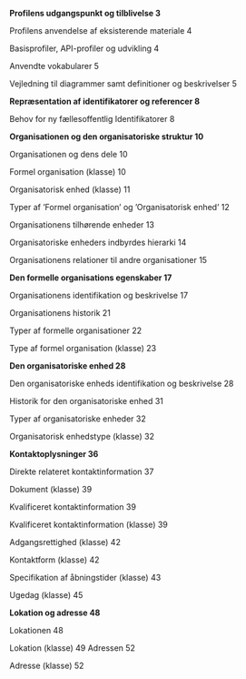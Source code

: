 **Profilens udgangspunkt og tilblivelse	3**

Profilens anvendelse af eksisterende materiale	4

Basisprofiler, API-profiler og udvikling	4

Anvendte vokabularer	5

Vejledning til diagrammer samt definitioner og beskrivelser	5

**Repræsentation af identifikatorer og referencer	8**

Behov for ny fællesoffentlig Identifikatorer	8

**Organisationen og den organisatoriske struktur	10**

Organisationen og dens dele	10

Formel organisation (klasse)	10

Organisatorisk enhed (klasse)	11

Typer af ’Formel organisation’ og ’Organisatorisk enhed’	12

Organisationens tilhørende enheder	13

Organisatoriske enheders indbyrdes hierarki	14

Organisationens relationer til andre organisationer	15

**Den formelle organisations egenskaber	17**

Organisationens identifikation og beskrivelse	17

Organisationens historik	21

Typer af formelle organisationer	22

Type af formel organisation (klasse)	23

**Den organisatoriske enhed	28**

Den organisatoriske enheds identifikation og beskrivelse	28

Historik for den organisatoriske enhed	31

Typer af organisatoriske enheder	32

Organisatorisk enhedstype (klasse)	32

**Kontaktoplysninger	36**

Direkte relateret kontaktinformation	37

Dokument (klasse)	39

Kvalificeret kontaktinformation	39

Kvalificeret kontaktinformation (klasse)	39

Adgangsrettighed (klasse)	42

Kontaktform (klasse)	42

Specifikation af åbningstider (klasse)	43

Ugedag (klasse)	45

**Lokation og adresse	48**

Lokationen	48

Lokation (klasse)	49
Adressen	52

Adresse (klasse)	52

